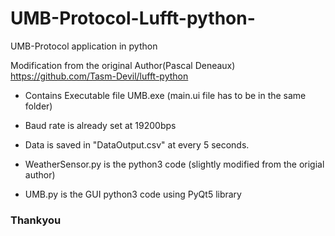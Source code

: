 # UMB-Protocol-Lufft-python-
UMB-Protocol application in python

Modification from the original Author(Pascal Deneaux) https://github.com/Tasm-Devil/lufft-python

- Contains Executable file UMB.exe (main.ui file has to be in the same folder)
- Baud rate is already set at 19200bps
- Data is saved in "DataOutput.csv" at every 5 seconds.

-  WeatherSensor.py is the python3 code (slightly modified from the origial author)
- UMB.py is the GUI python3 code using PyQt5 library


### Thankyou #####
